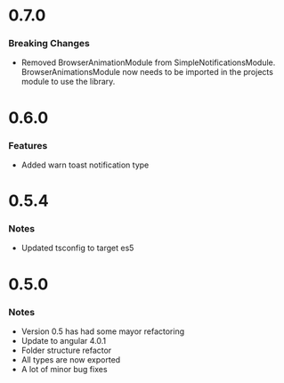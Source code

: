# 0.7.0

### Breaking Changes

* Removed BrowserAnimationModule from SimpleNotificationsModule. 
BrowserAnimationsModule now needs to be imported in the projects module to use the library.

# 0.6.0

### Features

* Added warn toast notification type

# 0.5.4

### Notes

* Updated tsconfig to target es5

# 0.5.0

### Notes

* Version 0.5 has had some mayor refactoring
* Update to angular 4.0.1
* Folder structure refactor
* All types are now exported
* A lot of minor bug fixes